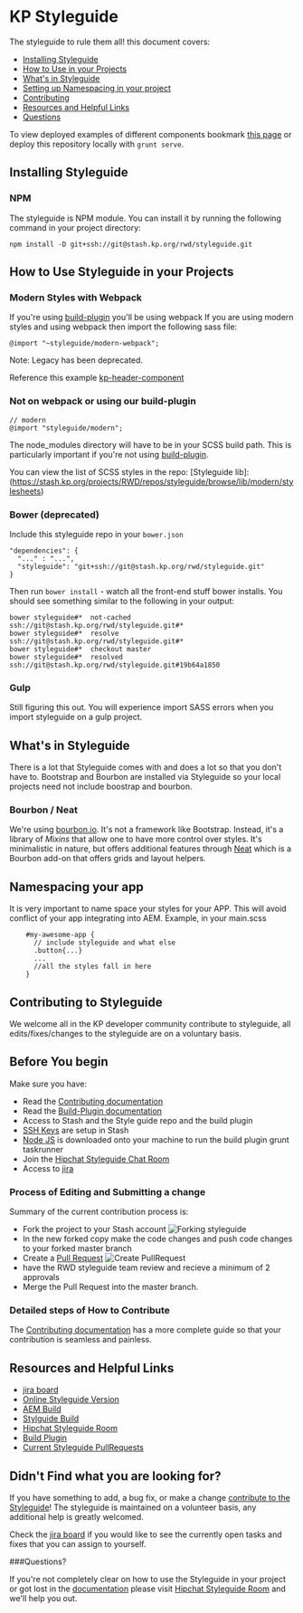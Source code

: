 # KP Styleguide

The styleguide to rule them all! this document covers:

* [Installing Styleguide](#installing)
* [How to Use in your Projects](#usage)
* [What's in Styleguide](#contents-styleguide)
* [Setting up Namespacing in your project](#namespacing)
* [Contributing](#contributing)
* [Resources and Helpful Links](#resources)
* [Questions](#questions)

To view deployed examples of different components bookmark [this page](https://dev10.kaiserpermanente.org/styleguide/) or deploy this repository locally with ``` grunt serve ```.

## Installing Styleguide
<a name="installing"></a>
### NPM

The styleguide is NPM module. You can install it by running the following command in your project directory:

    npm install -D git+ssh://git@stash.kp.org/rwd/styleguide.git


## How to Use Styleguide in your Projects
<a name="usage"></a>
### Modern Styles with Webpack

If you're using [build-plugin](https://stash.kp.org/projects/RWD/repos/build-plugin/browse) you'll be using webpack
If you are using modern styles and using webpack then import the following sass file:

    @import "~styleguide/modern-webpack";

Note: Legacy has been deprecated.

Reference this example [kp-header-component](https://stash.kp.org/projects/CDS/repos/kp-header-component/browse)

### Not on webpack or using our build-plugin

    // modern
    @import "styleguide/modern";

The node_modules directory will have to be in your SCSS build path. This is particularly important if you're not using [build-plugin](https://stash.kp.org/projects/RWD/repos/build-plugin/browse).

You can view the list of SCSS styles in the repo: [Styleguide lib]:(https://stash.kp.org/projects/RWD/repos/styleguide/browse/lib/modern/stylesheets)

### Bower (deprecated)

Include this styleguide repo in your `bower.json`

    "dependencies": {
      "..." : "...",
      "styleguide": "git+ssh://git@stash.kp.org/rwd/styleguide.git"
    }

Then run `bower install` - watch all the front-end stuff bower installs. You should see something similar to the following in your output:

    bower styleguide#*  not-cached ssh://git@stash.kp.org/rwd/styleguide.git#*
    bower styleguide#*  resolve ssh://git@stash.kp.org/rwd/styleguide.git#*
    bower styleguide#*  checkout master
    bower styleguide#*  resolved ssh://git@stash.kp.org/rwd/styleguide.git#19b64a1850

### Gulp

Still figuring this out. You will experience import SASS errors when you import styleguide on a gulp project.

## What's in Styleguide
<a name="contents-styleguide"></a>
There is a lot that Styleguide comes with and does a lot so that you don't have to. Bootstrap and Bourbon are installed via Styleguide so your local projects need not include boostrap and bourbon.

### Bourbon / Neat

We're using [bourbon.io](http://bourbon.io/). It's not a framework like Bootstrap. Instead, it's a library of _Mixins_ that allow one to have more control over styles. It's minimalistic in nature, but offers additional features through [Neat](http://neat.bourbon.io/) which is a Bourbon add-on that offers grids and layout helpers.

## Namespacing your app
<a name="namespacing"></a>
It is very important to name space your styles for your APP. This will avoid conflict of your app integrating into AEM. Example, in your main.scss

        #my-awesome-app {
          // include styleguide and what else
          .button{...}
          ...
          //all the styles fall in here
        }

## Contributing to Styleguide
<a name="contributing"></a>
We welcome all in the KP developer community contribute to styleguide, all edits/fixes/changes to the styleguide are on a voluntary basis.

## Before You begin

Make sure you have:

* Read the [Contributing documentation](https://stash.kp.org/projects/RWD/repos/styleguide/browse/CONTRIBUTING.md)
* Read the [Build-Plugin documentation](https://stash.kp.org/projects/RWD/repos/build-plugin/browse/README.md)
* Access to Stash and the Style guide repo and the build plugin
* [SSH Keys](https://stash.kp.org/plugins/servlet/ssh/account/keys) are setup in Stash
* [Node JS](https://nodejs.org/en/blog/release/v0.10.42/) is downloaded onto your machine to run the build plugin grunt taskrunner 
* Join the [Hipchat Styleguide Chat Room](https://hipchat.kp.org/chat/room/19) 
* Access to [jira](https://jira.kp.org/browse/STYLE)

### Process of Editing and Submitting a change​

Summary of the current contribution process is: 

* Fork the project to your Stash account ![Forking styleguide](https://stash.kp.org/projects/RWD/repos/styleguide/browse/_contributeme-imgs/fork-screenshot.png)
* In the new forked copy make the code changes and push code changes to your forked master branch
* Create a [Pull Request](https://www.atlassian.com/git/tutorials/making-a-pull-request/) ![Create PullRequest](https://stash.kp.org/projects/RWD/repos/styleguide/browse/_contributeme-imgs/create-pullRequest.png)
* have the RWD styleguide team review and recieve a minimum of 2 approvals
* Merge the Pull Request into the master branch.


### Detailed steps of How to Contribute
The [Contributing documentation](https://stash.kp.org/projects/RWD/repos/styleguide/browse/CONTRIBUTING.md) has a more complete guide so that your contribution is seamless and painless.


## Resources and Helpful Links
<a name="resources"></a>

* [jira board](https://jira.kp.org/browse/STYLE)
* [Online Styleguide Version](http://dev10.kaiserpermanente.org/styleguide)
* [AEM Build](http://xlzxdap0035x.lvdc.kp.org:8888/job/rwd-styleguide-AEM/)
* [Stylguide Build](http://xlzxdap0035x.lvdc.kp.org:8888/job/rwd-styleguide-deploy-DEV10/)
* [Hipchat Styleguide Room](https://hipchat.kp.org/chat/room/19)
* [Build Plugin](https://stash.kp.org/projects/RWD/repos/build-plugin/browse)
* [Current Styleguide PullRequests](https://stash.kp.org/projects/RWD/repos/styleguide/pull-requests)


## Didn't Find what you are looking for?

If you have something to add, a bug fix, or make a change [contribute to the Styleguide](https://stash.kp.org/projects/RWD/repos/styleguide/browse/CONTRIBUTING.md)! The styleguide is maintained on a volunteer basis, any additional help is greatly welcomed. 

Check the [jira board](https://jira.kp.org/browse/STYLE) if you would like to see the currently open tasks and fixes that you can assign to yourself.

###Questions?
<a name="questions"></a>

If you're not completely clear on how to use the Styleguide in your project or got lost in the [documentation](https://stash.kp.org/projects/RWD/repos/styleguide/browse/CONTRIBUTING.md)  please  visit [Hipchat Styleguide Room](https://hipchat.kp.org/chat/room/19) and we'll help you out.